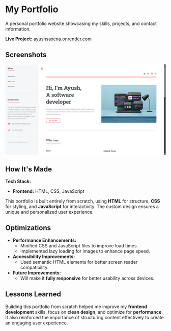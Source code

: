 # My Portfolio

A personal portfolio website showcasing my skills, projects, and contact information.

**Live Project:** [ayushsaxena.onrender.com](https://ayushsaxena.onrender.com)

## Screenshots

![Screenshot](images/homepage.png)

## How It's Made

**Tech Stack:**

- **Frontend:** HTML, CSS, JavaScript

This portfolio is built entirely from scratch, using **HTML** for structure, **CSS** for styling, and **JavaScript** for interactivity. The custom design ensures a unique and personalized user experience.

## Optimizations

- **Performance Enhancements:**
  - Minified CSS and JavaScript files to improve load times.
  - Implemented lazy loading for images to enhance page speed.
- **Accessibility Improvements:**
  - Used semantic HTML elements for better screen reader compatibility.
- **Future Improvements:**
  - Will make it **fully responsive** for better usability across devices.

## Lessons Learned

Building this portfolio from scratch helped me improve my **frontend development** skills, focus on **clean design**, and optimize for **performance**. It also reinforced the importance of structuring content effectively to create an engaging user experience.
